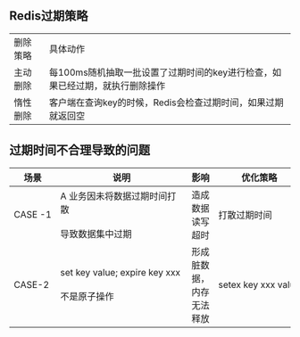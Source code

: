 ## Redis过期策略
|   |   |
|---|---|
|删除策略|具体动作|
|主动删除|每100ms随机抽取一批设置了过期时间的key进行检查，如果已经过期，就执行删除操作|
|惰性删除|客户端在查询key的时候，Redis会检查过期时间，如果过期就返回空|

## 过期时间不合理导致的问题
|场景|说明|影响|优化策略|
|---|---|---|---|
|CASE -1|A 业务因未将数据过期时间打散<br/><br/>导致数据集中过期|造成数据读写超时|打散过期时间|
|CASE-2|set key value; expire key xxx <br/><br/>不是原子操作|形成脏数据，内存无法释放|setex key xxx value|


